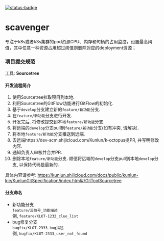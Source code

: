 [![status-badge](https://dev-ci.shijicloud.com/woodpecker/api/badges/3/status.svg)](https://dev-ci.shijicloud.com/woodpecker/repos/3)

# scavenger
专注于k8s或者k3s集群的pod资源CPU、内存和句柄的占用监控，设置最高阈值，其中任意一种资源占用超过阈值则删除对应的deployment资源；

### 项目提交规范

工具: **Sourcetree**

#### 开发流程简介

1. 使用Sourcetree拉取项目到本地.
2. 利用Sourcetree的GitFlow功能进行GitFlow的初始化.
3. 基于`develop`分支建立新的`feature/新功能`分支.
4. 在`feature/新功能`分支进行开发.
5. 开发完后, 将修改提交到本地`feature/新功能`分支.
6. 将远端的`develop`分支pull到`feature/新功能`分支(如有冲突, 请解决).
7. 将本地`feature/新功能`分支推送到远端.
8. 去远端https://dev-scm.shijicloud.com/Kunlun/k-octopus提PR, 并写明修改内容.
9. 通知负责人审核并合并PR.
10. 删除本地`feature/新功能`分支. 顺便将远端的`develop`分支pull到本地`develop`分支, 以保持代码是最新的.

具体内容请参考: https://kunlun.shijicloud.com/docs/public/kunlun-kie/KunlunGitSpecification/index.html#/GitToolSourcetree

#### 分支命名
- 新功能分支  
  `feature/云效号_功能描述`  
  例, `feature/KLOT-1232_clue_list`
- bug修复分支  
  `bugfix/KLOT-2333_bug描述`  
  例, `bugfix/KLOT-2333_user_not_found`